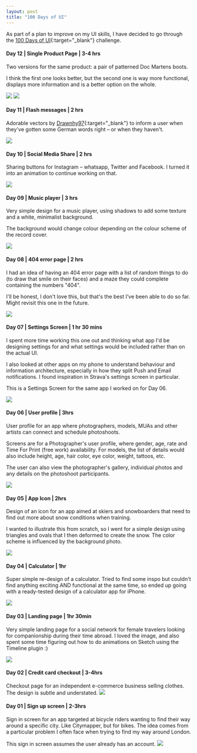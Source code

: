 ```yaml
---
layout: post
title: "100 Days of UI"
---
```




As part of a plan to improve on my UI skills, I have decided to go through the [100 Days of UI](http://www.dailyui.co/){:target="_blank"} challenge.

#### Day 12 | Single Product Page | 3-4 hrs

Two versions for the same product: a pair of patterned Doc Martens boots.

I think the first one looks better, but the second one is way more functional, displays more information and is a better option on the whole.

![](images/case_studies/30_days_challenge/day_12.png)
![](images/case_studies/30_days_challenge/day_12_b.png)

#### Day 11 | Flash messages | 2 hrs

Adorable vectors by [Drawnhy97](https://www.freepik.com/free-vector/coloured-girl-avatars_872952.htm){:target="_blank"} to inform a user when they've gotten some German words right – or when they haven't. 

![](images/case_studies/30_days_challenge/day_11.png)

#### Day 10 | Social Media Share | 2 hrs

Sharing buttons for Instagram – whatsapp, Twitter and Facebook. I turned it into an animation to continue working on that.

![](images/case_studies/30_days_challenge/day_10.gif)

#### Day 09 | Music player | 3 hrs

Very simple design for a music player, using shadows to add some texture and a white, minimalist background.

The background would change colour depending on the colour scheme of the record cover.

![](images/case_studies/30_days_challenge/day_9.png)

#### Day 08 | 404 error page | 2 hrs

I had an idea of having an 404 error page with a list of random things to do (to draw that smile on their faces) and a maze they could complete containing the numbers "404".

I'll be honest, I don't love this, but that's the best I've been able to do so far. Might revisit this one in the future.

![](images/case_studies/30_days_challenge/day_8.png)

#### Day 07 | Settings Screen | 1 hr 30 mins

I spent more time working this one out and thinking what app I'd be designing settings for and what settings would be included rather than on the actual UI. 

I also looked at other apps on my phone to understand behaviour and information architecture, especially in how they split Push and Email notifications. I found inspiration in Strava's settings screen in particular.

This is a Settings Screen for the same app I worked on for Day 06.

![](images/case_studies/30_days_challenge/day_7.png)

#### Day 06 | User profile | 3hrs

User profile for an app where photographers, models, MUAs and other artists can connect and schedule photoshoots.

Screens are for a Photographer's user profile, where gender, age, rate and Time For Print (free work) availability. For models, the list of details would also include height, age, hair color, eye color, weight, tattoos, etc.

The user can also view the photographer's gallery, individual photos and any details on the photoshoot participants.

![](images/case_studies/30_days_challenge/day_6.png)


#### Day 05 | App Icon | 2hrs

Design of an icon for an app aimed at skiers and snowboarders that need to find out more about snow conditions when training.

I wanted to illustrate this from scratch, so I went for a simple design using triangles and ovals that I then deformed to create the snow. The color scheme is influenced by the background photo.

![](images/case_studies/30_days_challenge/day_5.png)

#### Day 04 | Calculator | 1hr

Super simple re-design of a calculator. Tried to find some inspo but couldn't find anything exciting AND functional at the same time, so ended up going with a ready-tested design of a calculator app for iPhone.

![](images/case_studies/30_days_challenge/day_4.png)


#### Day 03 | Landing page | 1hr 30min
Very simple landing page for a social network for female travelers looking for companionship during their time abroad. I loved the image, and also spent some time figuring out how to do animations on Sketch using the Timeline plugin :)

![](images/case_studies/30_days_challenge/day_3.gif)


#### Day 02 | Credit card checkout | 3-4hrs
Checkout page for an independent e-commerce business selling clothes. The design is subtle and understated.
![](images/case_studies/30_days_challenge/Day_2.png)


#### Day 01 | Sign up screen | 2-3hrs
Sign in screen for an app targeted at bicycle riders wanting to find their way around a specific city. Like Citymapper, but for bikes. The idea comes from a particular problem I often face when trying to find my way around London.

This sign in screen assumes the user already has an account.
![](images/case_studies/30_days_challenge/Day_1.png)